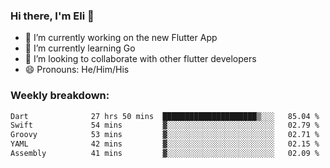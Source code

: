 ### Hi there, I'm Eli 👋
- 🔭 I’m currently working on the new Flutter App
- 🌱 I’m currently learning Go
- 🦄 I’m looking to collaborate with other flutter developers
- 😄 Pronouns: He/Him/His

### Weekly breakdown:
<!--START_SECTION:waka-->

```txt
Dart              27 hrs 50 mins  █████████████████████▒░░░   85.04 %
Swift             54 mins         ▓░░░░░░░░░░░░░░░░░░░░░░░░   02.79 %
Groovy            53 mins         ▓░░░░░░░░░░░░░░░░░░░░░░░░   02.71 %
YAML              42 mins         ▓░░░░░░░░░░░░░░░░░░░░░░░░   02.15 %
Assembly          41 mins         ▓░░░░░░░░░░░░░░░░░░░░░░░░   02.09 %
```

<!--END_SECTION:waka-->

